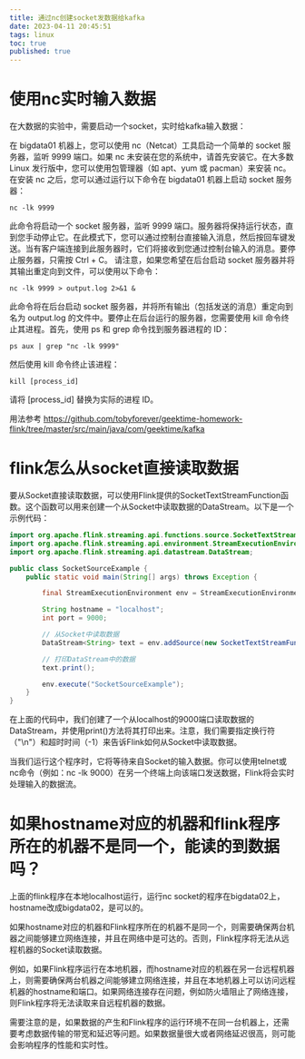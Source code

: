 ```yaml
---
title: 通过nc创建socket发数据给kafka
date: 2023-04-11 20:45:51
tags: linux
toc: true
published: true
---
```

# 使用nc实时输入数据

在大数据的实验中，需要启动一个socket，实时给kafka输入数据：

在 bigdata01 机器上，您可以使用 nc（Netcat）工具启动一个简单的 socket 服务器，监听 9999 端口。如果 nc 未安装在您的系统中，请首先安装它。在大多数 Linux 发行版中，您可以使用包管理器（如 apt、yum 或 pacman）来安装 nc。
在安装 nc 之后，您可以通过运行以下命令在 bigdata01 机器上启动 socket 服务器：
```
nc -lk 9999
```
此命令将启动一个 socket 服务器，监听 9999 端口。服务器将保持运行状态，直到您手动停止它。在此模式下，您可以通过控制台直接输入消息，然后按回车键发送。当有客户端连接到此服务器时，它们将接收到您通过控制台输入的消息。要停止服务器，只需按 Ctrl + C。
请注意，如果您希望在后台启动 socket 服务器并将其输出重定向到文件，可以使用以下命令：
```
nc -lk 9999 > output.log 2>&1 &
```
此命令将在后台启动 socket 服务器，并将所有输出（包括发送的消息）重定向到名为 output.log 的文件中。要停止在后台运行的服务器，您需要使用 kill 命令终止其进程。首先，使用 ps 和 grep 命令找到服务器进程的 ID：
```
ps aux | grep "nc -lk 9999"
```
然后使用 kill 命令终止该进程：
```
kill [process_id]
```
请将 [process_id] 替换为实际的进程 ID。

用法参考
https://github.com/tobyforever/geektime-homework-flink/tree/master/src/main/java/com/geektime/kafka

# flink怎么从socket直接读取数据
要从Socket直接读取数据，可以使用Flink提供的SocketTextStreamFunction函数。这个函数可以用来创建一个从Socket中读取数据的DataStream。以下是一个示例代码：

```java
import org.apache.flink.streaming.api.functions.source.SocketTextStreamFunction;
import org.apache.flink.streaming.api.environment.StreamExecutionEnvironment;
import org.apache.flink.streaming.api.datastream.DataStream;

public class SocketSourceExample {
    public static void main(String[] args) throws Exception {

        final StreamExecutionEnvironment env = StreamExecutionEnvironment.getExecutionEnvironment();

        String hostname = "localhost";
        int port = 9000;

        // 从Socket中读取数据
        DataStream<String> text = env.addSource(new SocketTextStreamFunction(hostname, port, "\n", -1));

        // 打印DataStream中的数据
        text.print();

        env.execute("SocketSourceExample");
    }
}

```
在上面的代码中，我们创建了一个从localhost的9000端口读取数据的DataStream，并使用print()方法将其打印出来。注意，我们需要指定换行符（"\n"）和超时时间（-1）来告诉Flink如何从Socket中读取数据。

当我们运行这个程序时，它将等待来自Socket的输入数据。你可以使用telnet或nc命令（例如：nc -lk 9000）在另一个终端上向该端口发送数据，Flink将会实时处理输入的数据流。

# 如果hostname对应的机器和flink程序所在的机器不是同一个，能读的到数据吗？
上面的flink程序在本地localhost运行，运行nc socket的程序在bigdata02上，hostname改成bigdata02，是可以的。

如果hostname对应的机器和Flink程序所在的机器不是同一个，则需要确保两台机器之间能够建立网络连接，并且在网络中是可达的。否则，Flink程序将无法从远程机器的Socket读取数据。

例如，如果Flink程序运行在本地机器，而hostname对应的机器在另一台远程机器上，则需要确保两台机器之间能够建立网络连接，并且在本地机器上可以访问远程机器的hostname和端口。如果网络连接存在问题，例如防火墙阻止了网络连接，则Flink程序将无法读取来自远程机器的数据。

需要注意的是，如果数据的产生和Flink程序的运行环境不在同一台机器上，还需要考虑数据传输的带宽和延迟等问题。如果数据量很大或者网络延迟很高，则可能会影响程序的性能和实时性。

